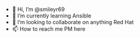 - 👋 Hi, I’m @smileyr69
- 🌱 I’m currently learning Ansible
- 💞️ I’m looking to collaborate on anything Red Hat
- 📫 How to reach me PM here


<!---
smileyr69/smileyr69 is a ✨ special ✨ repository because its `README.md` (this file) appears on your GitHub profile.
You can click the Preview link to take a look at your changes.
--->
